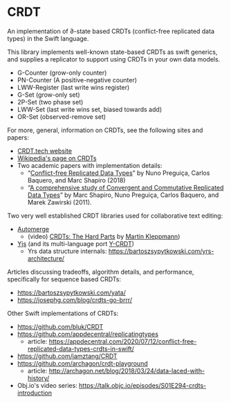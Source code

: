 # CRDT

An implementation of ∂-state based CRDTs (conflict-free replicated data types) in the Swift language.

This library implements well-known state-based CRDTs as swift generics, and supplies a replicator to support using CRDTs in your own data models.

- G-Counter (grow-only counter)
- PN-Counter (A positive-negative counter)
- LWW-Register (last write wins register)
- G-Set (grow-only set)
- 2P-Set (two phase set)
- LWW-Set (last write wins set, biased towards add)
- OR-Set (observed-remove set)


For more, general, information on CRDTs, see the following sites and papers:
- [CRDT.tech website](https://crdt.tech)
- [Wikipedia's page on CRDTs](https://en.wikipedia.org/wiki/Conflict-free_replicated_data_type)
- Two academic papers with implementation details:
  - “[Conflict-free Replicated Data Types](https://arxiv.org/pdf/1805.06358.pdf)” by Nuno Preguiça, Carlos Baquero, and Marc Shapiro (2018) 
  - “[A comprehensive study of Convergent and Commutative Replicated Data Types](https://hal.inria.fr/inria-00555588/document)” by Marc Shapiro, Nuno Preguiça, Carlos Baquero, and Marek Zawirski (2011). 

Two very well established CRDT libraries used for collaborative text editing:
- [Automerge](https://automerge.org)
  - (video) [CRDTs: The Hard Parts](https://youtu.be/x7drE24geUw) by [Martin Kleppmann](https://martin.kleppmann.com/2020/07/06/crdt-hard-parts-hydra.html))
- [Yjs](https://yjs.dev) (and its multi-language port [Y-CRDT](https://github.com/y-crdt))
  - Yrs data structure internals: https://bartoszsypytkowski.com/yrs-architecture/

Articles discussing tradeoffs, algorithm details, and performance, specifically for sequence based CRDTs:
- https://bartoszsypytkowski.com/yata/
- https://josephg.com/blog/crdts-go-brrr/

Other Swift implementations of CRDTs:
- https://github.com/bluk/CRDT
- https://github.com/appdecentral/replicatingtypes
    - article: https://appdecentral.com/2020/07/12/conflict-free-replicated-data-types-crdts-in-swift/
- https://github.com/jamztang/CRDT
- https://github.com/archagon/crdt-playground 
  - article: http://archagon.net/blog/2018/03/24/data-laced-with-history/ 
- Obj.io's video series: https://talk.objc.io/episodes/S01E294-crdts-introduction
